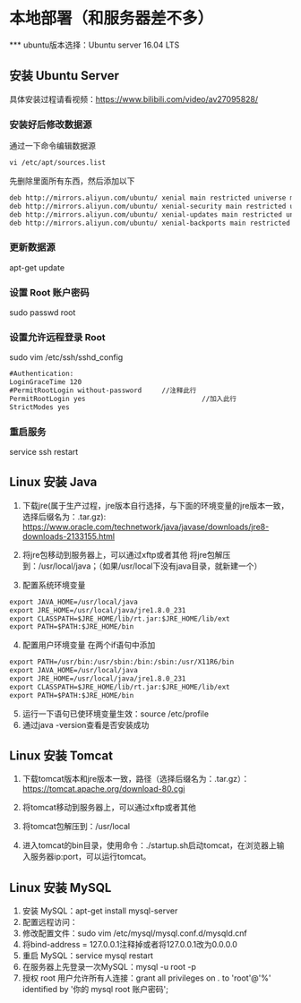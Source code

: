 # 本地部署（和服务器差不多）
*** ubuntu版本选择：Ubuntu server 16.04 LTS
## 安装 Ubuntu Server
具体安装过程请看视频：https://www.bilibili.com/video/av27095828/
### 安装好后修改数据源
通过一下命令编辑数据源
```xml
vi /etc/apt/sources.list
```
先删除里面所有东西，然后添加以下
```xml
deb http://mirrors.aliyun.com/ubuntu/ xenial main restricted universe multiverse
deb http://mirrors.aliyun.com/ubuntu/ xenial-security main restricted universe multiverse
deb http://mirrors.aliyun.com/ubuntu/ xenial-updates main restricted universe multiverse
deb http://mirrors.aliyun.com/ubuntu/ xenial-backports main restricted universe multiverse
```
### 更新数据源
apt-get update

### 设置 Root 账户密码
sudo passwd root
### 设置允许远程登录 Root
sudo vim /etc/ssh/sshd_config
```xml
#Authentication:
LoginGraceTime 120
#PermitRootLogin without-password     //注释此行
PermitRootLogin yes                             //加入此行
StrictModes yes
```
### 重启服务
service ssh restart

## Linux 安装 Java
1. 下载jre(属于生产过程，jre版本自行选择，与下面的环境变量的jre版本一致，选择后缀名为：.tar.gz):
https://www.oracle.com/technetwork/java/javase/downloads/jre8-downloads-2133155.html

2. 将jre包移动到服务器上，可以通过xftp或者其他
将jre包解压到：/usr/local/java；（如果/usr/local下没有java目录，就新建一个）

3. 配置系统环境变量
```xml
export JAVA_HOME=/usr/local/java
export JRE_HOME=/usr/local/java/jre1.8.0_231
export CLASSPATH=$JRE_HOME/lib/rt.jar:$JRE_HOME/lib/ext
export PATH=$PATH:$JRE_HOME/bin
```
4. 配置用户环境变量
在两个if语句中添加
```xml
export PATH=/usr/bin:/usr/sbin:/bin:/sbin:/usr/X11R6/bin
export JAVA_HOME=/usr/local/java             
export JRE_HOME=/usr/local/java/jre1.8.0_231
export CLASSPATH=$JRE_HOME/lib/rt.jar:$JRE_HOME/lib/ext
export PATH=$PATH:$JRE_HOME/bin
```
5. 运行一下语句已使环境变量生效：source /etc/profile
6. 通过java -version查看是否安装成功

## Linux 安装 Tomcat
1. 下载tomcat版本和jre版本一致，路径（选择后缀名为：.tar.gz）：https://tomcat.apache.org/download-80.cgi
2. 将tomcat移动到服务器上，可以通过xftp或者其他
3. 将tomcat包解压到：/usr/local

4. 进入tomcat的bin目录，使用命令：./startup.sh启动tomcat，在浏览器上输入服务器ip:port，可以运行tomcat。

## Linux 安装 MySQL
1. 安装 MySQL：apt-get install mysql-server
2. 配置远程访问：
  1. 修改配置文件：sudo vim /etc/mysql/mysql.conf.d/mysqld.cnf
  2. 将bind-address = 127.0.0.1注释掉或者将127.0.0.1改为0.0.0.0
  3. 重启 MySQL：service mysql restart
  4. 在服务器上先登录一次MySQL：mysql -u root -p
  5. 授权 root 用户允许所有人连接：grant all privileges on *.* to 'root'@'%' identified by '你的 mysql root 账户密码';
